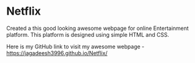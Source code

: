 # Netflix
Created a this good looking awesome webpage for online Entertainment platform. This platform is designed using simple HTML and CSS.

Here is my GitHub link to visit my awesome webpage - https://jagadeesh3996.github.io/Netflix/
